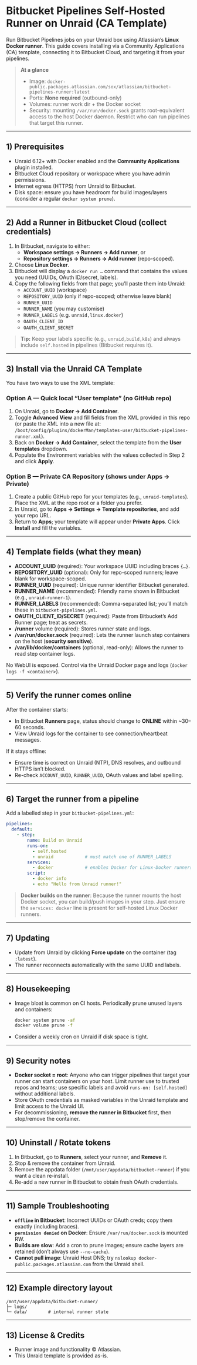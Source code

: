 # Bitbucket Pipelines Self‑Hosted Runner on Unraid (CA Template)

Run Bitbucket Pipelines jobs on your Unraid box using Atlassian’s **Linux Docker runner**. This guide covers installing via a Community Applications (CA) template, connecting it to Bitbucket Cloud, and targeting it from your pipelines.

> **At a glance**
> - Image: `docker-public.packages.atlassian.com/sox/atlassian/bitbucket-pipelines-runner:latest`
> - Ports: **None required** (outbound-only)
> - Volumes: runner work dir + the Docker socket
> - Security: mounting `/var/run/docker.sock` grants root-equivalent access to the host Docker daemon. Restrict who can run pipelines that target this runner.

---

## 1) Prerequisites

- Unraid 6.12+ with Docker enabled and the **Community Applications** plugin installed.
- Bitbucket Cloud repository or workspace where you have admin permissions.
- Internet egress (HTTPS) from Unraid to Bitbucket.
- Disk space: ensure you have headroom for build images/layers (consider a regular `docker system prune`).

---

## 2) Add a Runner in Bitbucket Cloud (collect credentials)

1. In Bitbucket, navigate to either:
   - **Workspace settings → Runners → Add runner**, or
   - **Repository settings → Runners → Add runner** (repo-scoped).
2. Choose **Linux Docker**.
3. Bitbucket will display a `docker run …` command that contains the values you need (UUIDs, OAuth ID/secret, labels).
4. Copy the following fields from that page; you’ll paste them into Unraid:
   - `ACCOUNT_UUID` (workspace)
   - `REPOSITORY_UUID` (only if repo-scoped; otherwise leave blank)
   - `RUNNER_UUID`
   - `RUNNER_NAME` (you may customise)
   - `RUNNER_LABELS` (e.g. `unraid,linux.docker`)
   - `OAUTH_CLIENT_ID`
   - `OAUTH_CLIENT_SECRET`

> **Tip:** Keep your labels specific (e.g., `unraid,build,k8s`) and always include `self.hosted` in pipelines (Bitbucket requires it).

---

## 3) Install via the Unraid CA Template

You have two ways to use the XML template:

### Option A — Quick local “User template” (no GitHub repo)
1. On Unraid, go to **Docker → Add Container**.
2. Toggle **Advanced View** and fill fields from the XML provided in this repo (or paste the XML into a new file at:  
   `/boot/config/plugins/dockerMan/templates-user/bitbucket-pipelines-runner.xml`).
3. Back on **Docker → Add Container**, select the template from the **User templates** dropdown.
4. Populate the Environment variables with the values collected in Step 2 and click **Apply**.

### Option B — Private CA Repository (shows under Apps → Private)
1. Create a public GitHub repo for your templates (e.g., `unraid-templates`). Place the XML at the repo root or a folder you prefer.
2. In Unraid, go to **Apps → Settings → Template repositories**, and add your repo URL.
3. Return to **Apps**; your template will appear under **Private Apps**. Click **Install** and fill the variables.

---

## 4) Template fields (what they mean)

- **ACCOUNT_UUID** (required): Your workspace UUID including braces `{…}`.
- **REPOSITORY_UUID** (optional): Only for repo-scoped runners; leave blank for workspace-scoped.
- **RUNNER_UUID** (required): Unique runner identifier Bitbucket generated.
- **RUNNER_NAME** (recommended): Friendly name shown in Bitbucket (e.g., `unraid-runner-1`).
- **RUNNER_LABELS** (recommended): Comma-separated list; you’ll match these in `bitbucket-pipelines.yml`.
- **OAUTH_CLIENT_ID/SECRET** (required): Paste from Bitbucket’s Add Runner page; treat as secrets.
- **/runner** volume (required): Stores runner state and logs.
- **/var/run/docker.sock** (required): Lets the runner launch step containers on the host (**security sensitive**).
- **/var/lib/docker/containers** (optional, read-only): Allows the runner to read step container logs.

No WebUI is exposed. Control via the Unraid Docker page and logs (`docker logs -f <container>`).

---

## 5) Verify the runner comes online

After the container starts:
- In Bitbucket **Runners** page, status should change to **ONLINE** within ~30–60 seconds.
- View Unraid logs for the container to see connection/heartbeat messages.

If it stays offline:
- Ensure time is correct on Unraid (NTP), DNS resolves, and outbound HTTPS isn’t blocked.
- Re-check `ACCOUNT_UUID`, `RUNNER_UUID`, OAuth values and label spelling.

---

## 6) Target the runner from a pipeline

Add a labelled step in your `bitbucket-pipelines.yml`:

```yaml
pipelines:
  default:
    - step:
        name: Build on Unraid
        runs-on:
          - self.hosted
          - unraid            # must match one of RUNNER_LABELS
        services:
          - docker            # enables Docker for Linux-Docker runners
        script:
          - docker info
          - echo "Hello from Unraid runner!"
```

> **Docker builds on the runner**: Because the runner mounts the host Docker socket, you can build/push images in your step. Just ensure the `services: docker` line is present for self-hosted Linux Docker runners.

---

## 7) Updating

- Update from Unraid by clicking **Force update** on the container (tag `:latest`).
- The runner reconnects automatically with the same UUID and labels.

---

## 8) Housekeeping

- Image bloat is common on CI hosts. Periodically prune unused layers and containers:
  ```bash
  docker system prune -af
  docker volume prune -f
  ```
- Consider a weekly cron on Unraid if disk space is tight.

---

## 9) Security notes

- **Docker socket = root**: Anyone who can trigger pipelines that target your runner can start containers on your host. Limit runner use to trusted repos and teams; use specific labels and avoid `runs-on: [self.hosted]` without additional labels.
- Store OAuth credentials as masked variables in the Unraid template and limit access to the Unraid UI.
- For decommissioning, **remove the runner in Bitbucket** first, then stop/remove the container.

---

## 10) Uninstall / Rotate tokens

1. In Bitbucket, go to **Runners**, select your runner, and **Remove** it.
2. Stop & remove the container from Unraid.
3. Remove the appdata folder (`/mnt/user/appdata/bitbucket-runner`) if you want a clean re‑install.
4. Re-add a new runner in Bitbucket to obtain fresh OAuth credentials.

---

## 11) Sample Troubleshooting

- **`offline` in Bitbucket**: Incorrect UUIDs or OAuth creds; copy them exactly (including braces).
- **`permission denied` on Docker**: Ensure `/var/run/docker.sock` is mounted RW.
- **Builds are slow**: Add a cron to prune images; ensure cache layers are retained (don’t always use `--no-cache`).
- **Cannot pull image**: Unraid Host DNS; try `nslookup docker-public.packages.atlassian.com` from the Unraid shell.

---

## 12) Example directory layout

```
/mnt/user/appdata/bitbucket-runner/
├─ logs/
└─ data/        # internal runner state
```

---

## 13) License & Credits

- Runner image and functionality © Atlassian.
- This Unraid template is provided as-is.
